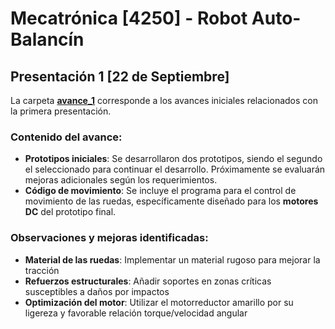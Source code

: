 # Mecatrónica [4250] - Robot Auto-Balancín

## Presentación 1 [22 de Septiembre]

La carpeta [**avance_1**](avance_1) corresponde a los avances iniciales relacionados con la primera presentación.

### Contenido del avance:
- **Prototipos iniciales**: Se desarrollaron dos prototipos, siendo el segundo el seleccionado para continuar el desarrollo. Próximamente se evaluarán mejoras adicionales según los requerimientos.
- **Código de movimiento**: Se incluye el programa para el control de movimiento de las ruedas, específicamente diseñado para los **motores DC** del prototipo final.

### Observaciones y mejoras identificadas:
- **Material de las ruedas**: Implementar un material rugoso para mejorar la tracción
- **Refuerzos estructurales**: Añadir soportes en zonas críticas susceptibles a daños por impactos
- **Optimización del motor**: Utilizar el motorreductor amarillo por su ligereza y favorable relación torque/velocidad angular
